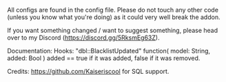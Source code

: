 All configs are found in the config file. Please do not touch any other code (unless you know what you're doing) as it could very well break the addon.


If you want something changed / want to suggest something, please head over to my Discord (https://discord.gg/5RksmEg63Z).


Documentation:
    Hooks:
        "dbl::BlacklistUpdated"
            function( model: String, added: Bool )
            added == true if it was added, false if it was removed.


Credits: https://github.com/Kaiseriscool for SQL support.
